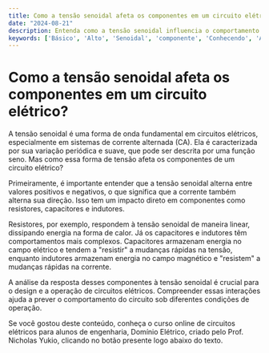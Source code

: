 ```yaml
---
title: Como a tensão senoidal afeta os componentes em um circuito elétrico?
date: "2024-08-21"
description: Entenda como a tensão senoidal influencia o comportamento dos componentes em um circuito elétrico.
keywords: ['Básico', 'Alto', 'Senoidal', 'componente', 'Conhecendo', 'Análise', 'Tensão']
---
```


# Como a tensão senoidal afeta os componentes em um circuito elétrico?

A tensão senoidal é uma forma de onda fundamental em circuitos elétricos, especialmente em sistemas de corrente alternada (CA). Ela é caracterizada por sua variação periódica e suave, que pode ser descrita por uma função seno. Mas como essa forma de tensão afeta os componentes de um circuito elétrico?

Primeiramente, é importante entender que a tensão senoidal alterna entre valores positivos e negativos, o que significa que a corrente também alterna sua direção. Isso tem um impacto direto em componentes como resistores, capacitores e indutores. 

Resistores, por exemplo, respondem à tensão senoidal de maneira linear, dissipando energia na forma de calor. Já os capacitores e indutores têm comportamentos mais complexos. Capacitores armazenam energia no campo elétrico e tendem a "resistir" a mudanças rápidas na tensão, enquanto indutores armazenam energia no campo magnético e "resistem" a mudanças rápidas na corrente.

A análise da resposta desses componentes à tensão senoidal é crucial para o design e a operação de circuitos elétricos. Compreender essas interações ajuda a prever o comportamento do circuito sob diferentes condições de operação.

Se você gostou deste conteúdo, conheça o curso online de circuitos elétricos para alunos de engenharia, Domínio Elétrico, criado pelo Prof. Nicholas Yukio, clicando no botão presente logo abaixo do texto.